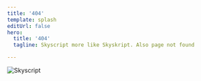 ```yaml
---
title: '404'
template: splash
editUrl: false
hero:
  title: '404'
  tagline: Skyscript more like Skyskript. Also page not found

---
```

![Skyscript](../../assets/images/error.png)